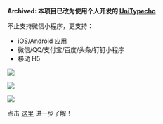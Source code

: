
**Archived: 本项目已改为使用个人开发的 [UniTypecho](https://github.com/idealclover/UniTypecho)**

不止支持微信小程序，更支持：

* iOS/Android 应用
* 微信/QQ/支付宝/百度/头条/钉钉小程序
* 移动 H5

![](https://github.com/idealclover/UniTypecho/raw/master/assets/pic1.png)

![](https://github.com/idealclover/UniTypecho/raw/master/assets/pic2.png)

![](https://github.com/idealclover/UniTypecho/raw/master/assets/qrcode.png)

点击 [这里](https://github.com/idealclover/UniTypecho) 进一步了解！

